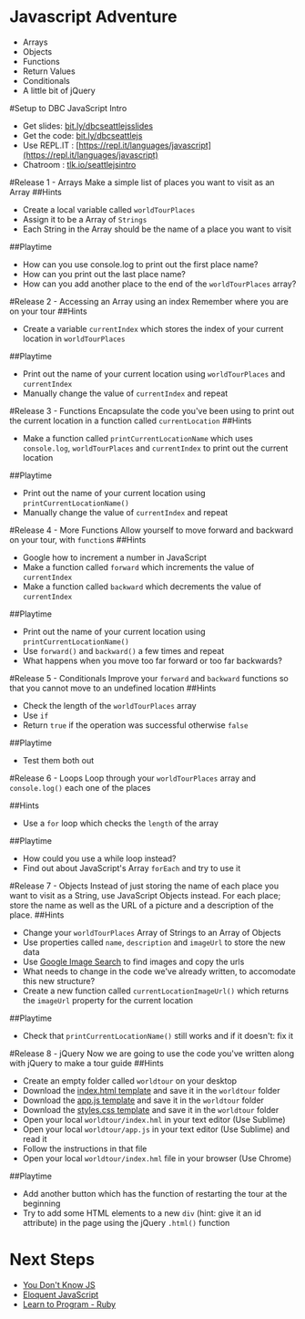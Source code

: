 # Javascript Adventure

* Arrays
* Objects
* Functions
* Return Values
* Conditionals
* A little bit of jQuery

#Setup to DBC JavaScript Intro

* Get slides: [bit.ly/dbcseattlejsslides](http://bit.ly/dbcseattlejsslides )
* Get the code: [bit.ly/dbcseattlejs](http://bit.ly/dbcseattlejs)
* Use REPL.IT : [https://repl.it/languages/javascript](https://repl.it/languages/javascript)
* Chatroom : [tlk.io/seattlejsintro](https://tlk.io/seattlejsintro)

#Release 1 - Arrays
Make a simple list of places you want to visit as an Array
##Hints
+ Create a local variable called ``worldTourPlaces``
+ Assign it to be a Array of ``Strings`` 
+ Each String in the Array should be the name of a place you want to visit

##Playtime
+ How can you use console.log to print out the first place name?
+ How can you print out the last place name?
+ How can you add another place to the end of the ``worldTourPlaces`` array?

#Release 2 - Accessing an Array using an index
Remember where you are on your tour
##Hints
+ Create a variable ``currentIndex`` which stores the index of your current location in ``worldTourPlaces`` 

##Playtime
+ Print out the name of your current location using ``worldTourPlaces`` and ``currentIndex``
+ Manually change the value of ``currentIndex`` and repeat

#Release 3 - Functions
Encapsulate the code you've been using to print out the current location in a function called ``currentLocation``
##Hints
+ Make a function called ``printCurrentLocationName`` which uses ``console.log``, ``worldTourPlaces`` and ``currentIndex`` to print out the current location

##Playtime
+ Print out the name of your current location using ``printCurrentLocationName()``
+ Manually change the value of ``currentIndex`` and repeat

#Release 4 - More Functions
Allow yourself to move forward and backward on your tour, with ``function``s
##Hints
+ Google how to increment a number in JavaScript
+ Make a function called ``forward`` which increments the value of ``currentIndex``
+ Make a function called ``backward`` which decrements the value of ``currentIndex``

##Playtime
+ Print out the name of your current location using ``printCurrentLocationName()``
+ Use ``forward()`` and ``backward()`` a few times and repeat
+ What happens when you move too far forward or too far backwards?

#Release 5 - Conditionals
Improve your ``forward`` and ``backward`` functions so that you cannot move to an undefined location
##Hints
+ Check the length of the ``worldTourPlaces`` array
+ Use ``if``
+ Return ``true`` if the operation was successful otherwise ``false``

##Playtime
+ Test them both out

#Release 6 - Loops
Loop through your ``worldTourPlaces`` array and ``console.log()`` each one of the places

##Hints
+ Use a ``for`` loop which checks the ``length`` of the array

##Playtime
+ How could you use a while loop instead?
+ Find out about JavaScript's Array ``forEach`` and try to use it


#Release 7 - Objects
Instead of just storing the name of each place you want to visit as a String, use JavaScript Objects instead. For each place; store the name as well as the URL of a picture and a description of the place.
##Hints
+ Change your ``worldTourPlaces`` Array of Strings to an Array of Objects
+ Use properties called ``name``, ``description`` and ``imageUrl`` to store the new data
+ Use [Google Image Search](https://www.google.com/search?q=tower+bridge&tbm=isch) to find images and copy the urls
+ What needs to change in the code we've already written, to accomodate this new structure?
+ Create a new function called ``currentLocationImageUrl()`` which returns the ``imageUrl`` property for the current location

##Playtime
+ Check that ``printCurrentLocationName()`` still works and if it doesn't:  fix it

#Release 8 - jQuery
Now we are going to use the code you've written along with jQuery to make a tour guide
##Hints
+ Create an empty folder called ``worldtour`` on your desktop
+ Download the [index.html template](https://raw.githubusercontent.com/stujo/javascript-adventure/master/project/index.html) and save it in the ``worldtour`` folder
+ Download the [app.js template](https://raw.githubusercontent.com/stujo/javascript-adventure/master/project/app.js) and save it in the ``worldtour`` folder
+ Download the [styles.css template](https://raw.githubusercontent.com/stujo/javascript-adventure/master/project/styles.css) and save it in the ``worldtour`` folder
+ Open your local ``worldtour/index.hml`` in your text editor (Use Sublime)
+ Open your local ``worldtour/app.js`` in your text editor (Use Sublime) and read it
+ Follow the instructions in that file
+ Open your local ``worldtour/index.hml`` file in your browser (Use Chrome)

##Playtime
+ Add another button which has the function of restarting the tour at the beginning
+ Try to add some HTML elements to a new ``div`` (hint: give it an id attribute) in the page using the jQuery ``.html()`` function

# Next Steps

* [You Don't Know JS](https://github.com/getify/You-Dont-Know-JS)
* [Eloquent JavaScript](http://eloquentjavascript.net/)
* [Learn to Program - Ruby](https://pine.fm/LearnToProgram/chap_06.html)

